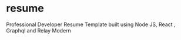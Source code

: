 # resume
Professional Developer Resume Template built using Node JS, React , Graphql and Relay Modern
